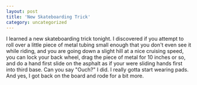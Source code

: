```yaml
---
layout: post
title: 'New Skateboarding Trick'
category: uncategorized
---
```


I learned a new skateboarding trick tonight.  I discovered if you attempt to roll over a little piece of metal tubing small enough that you don't even see it while riding, and you are going down a slight hill at a nice cruising speed, you can lock your back wheel, drag the piece of metal for 10 inches or so, and do a hand first slide on the asphalt as if your were sliding hands first into third base.  Can you say "Ouch?"  I did.  I really gotta start wearing pads.  And yes, I got back on the board and rode for a bit more.

